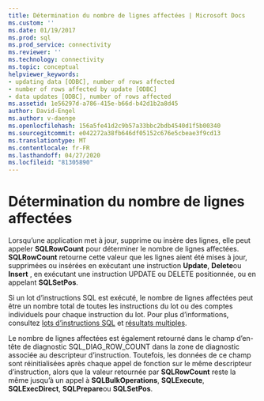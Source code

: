```yaml
---
title: Détermination du nombre de lignes affectées | Microsoft Docs
ms.custom: ''
ms.date: 01/19/2017
ms.prod: sql
ms.prod_service: connectivity
ms.reviewer: ''
ms.technology: connectivity
ms.topic: conceptual
helpviewer_keywords:
- updating data [ODBC], number of rows affected
- number of rows affected by update [ODBC]
- data updates [ODBC], number of rows affected
ms.assetid: 1e56297d-a786-415e-b66d-b42d1b2a8d45
author: David-Engel
ms.author: v-daenge
ms.openlocfilehash: 156a5fe41d2c9b57a33bbc2bdb4540d1f5b00340
ms.sourcegitcommit: e042272a38fb646df05152c676e5cbeae3f9cd13
ms.translationtype: MT
ms.contentlocale: fr-FR
ms.lasthandoff: 04/27/2020
ms.locfileid: "81305890"
---
```

# <a name="determining-the-number-of-affected-rows"></a>Détermination du nombre de lignes affectées
Lorsqu’une application met à jour, supprime ou insère des lignes, elle peut appeler **SQLRowCount** pour déterminer le nombre de lignes affectées. **SQLRowCount** retourne cette valeur que les lignes aient été mises à jour, supprimées ou insérées en exécutant une instruction **Update**, **Delete**ou **Insert** , en exécutant une instruction UPDATE ou DELETE positionnée, ou en appelant **SQLSetPos**.  
  
 Si un lot d’instructions SQL est exécuté, le nombre de lignes affectées peut être un nombre total de toutes les instructions du lot ou des comptes individuels pour chaque instruction du lot. Pour plus d’informations, consultez [lots d’instructions SQL](../../../odbc/reference/develop-app/batches-of-sql-statements.md) et [résultats multiples](../../../odbc/reference/develop-app/multiple-results.md).  
  
 Le nombre de lignes affectées est également retourné dans le champ d’en-tête de diagnostic SQL_DIAG_ROW_COUNT dans la zone de diagnostic associée au descripteur d’instruction. Toutefois, les données de ce champ sont réinitialisées après chaque appel de fonction sur le même descripteur d’instruction, alors que la valeur retournée par **SQLRowCount** reste la même jusqu’à un appel à **SQLBulkOperations**, **SQLExecute**, **SQLExecDirect**, **SQLPrepare**ou **SQLSetPos**.
